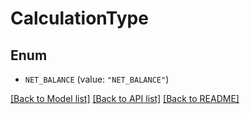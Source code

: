 # CalculationType

## Enum


* `NET_BALANCE` (value: `"NET_BALANCE"`)


[[Back to Model list]](../README.md#documentation-for-models) [[Back to API list]](../README.md#documentation-for-api-endpoints) [[Back to README]](../README.md)


